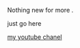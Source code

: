 Nothing new for more .

just go here

<a href="https://www.youtube.com/channel/UCR99hpq-MqEr7_w247T6UMA?app=desktop"> my youtube  chanel</a>